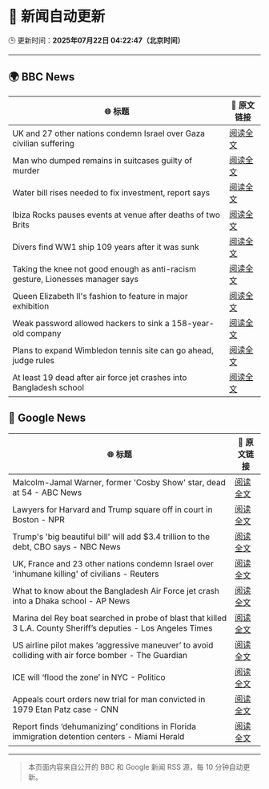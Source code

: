 # 🧠 新闻自动更新

🕒 更新时间：**2025年07月22日 04:22:47（北京时间）**

---

## 🌍 BBC News

| 🌐 标题 | 🔗 原文链接 |
|--------|-------------|
| UK and 27 other nations condemn Israel over Gaza civilian suffering | [阅读全文](https://www.bbc.com/news/articles/c4g814gy2e7o) |
| Man who dumped remains in suitcases guilty of murder | [阅读全文](https://www.bbc.com/news/articles/c98wz78jy6zo) |
| Water bill rises needed to fix investment, report says | [阅读全文](https://www.bbc.com/news/articles/c75rprzq361o) |
| Ibiza Rocks pauses events at venue after deaths of two Brits | [阅读全文](https://www.bbc.com/news/articles/ckgl73kvyweo) |
| Divers find WW1 ship 109 years after it was sunk | [阅读全文](https://www.bbc.com/news/articles/cglzw18yng4o) |
| Taking the knee not good enough as anti-racism gesture, Lionesses manager says | [阅读全文](https://www.bbc.com/sport/football/articles/ckg5j6v02xxo) |
| Queen Elizabeth II's fashion to feature in major exhibition | [阅读全文](https://www.bbc.com/news/articles/ckg5jzj6088o) |
| Weak password allowed hackers to sink a 158-year-old company | [阅读全文](https://www.bbc.com/news/articles/cx2gx28815wo) |
| Plans to expand Wimbledon tennis site can go ahead, judge rules | [阅读全文](https://www.bbc.com/news/articles/cwyr7e394p0o) |
| At least 19 dead after air force jet crashes into Bangladesh school | [阅读全文](https://www.bbc.com/news/articles/c75rprqwr67o) |

## 📰 Google News

| 🌐 标题 | 🔗 原文链接 |
|--------|-------------|
| Malcolm-Jamal Warner, former 'Cosby Show' star, dead at 54 - ABC News | [阅读全文](https://news.google.com/rss/articles/CBMimAFBVV95cUxOMHNYRDA5Qk51SWpZUVYyTlVJcGlDeFh3SFhPbHFFSTdKRlVjLW03SEtyNWNjVkQtekp0RWVVeFFRS2E0Rm1kSm9VUER1dkVVanhfUG1peW9tVTlVOUNFWGdrbVNyeTBuMnJZcHNVRXhTNC1WZm5YcHNBNHZxY0lnRUtXNFpqeHZ0T1AyejRjd2RFXzRRRWNjc9IBngFBVV95cUxPRXRXekZQRjBLRTFncjdlcW85WG9Bb09DQTdka3hOMU54UENoUTBieHd1Yzc3QndOLWt2SklNZ1pRTVhDMmhvajdjcV9qY0FOeWlRVTgxRlF0WHJaLUJIMVRBSWZRWTFHZzlWb3J0QnpjVU1mNnhtVWZOc0ZRNi1qYm1lR251bGZFUVJvbkNrcUdjdWw5UHFxY2JWdGYwUQ?oc=5) |
| Lawyers for Harvard and Trump square off in court in Boston - NPR | [阅读全文](https://news.google.com/rss/articles/CBMihgFBVV95cUxQcXJSVy1Ld2lXYm9wMWkxYnhKYjNTeG1sWHMxc0lwWnpVODBGdUVVU0pqUlZSeGlCdndhZGFfcWFXYzVHTDhla1BUcGNNcUtJVmJvdlF0TFNfU3Q2cjVCMk5OUmhINWswM2dBcG9uci11bS1JUS1VaktPRVcxcFhQY1F5OUtlZw?oc=5) |
| Trump's 'big beautiful bill' will add $3.4 trillion to the debt, CBO says - NBC News | [阅读全文](https://news.google.com/rss/articles/CBMisAFBVV95cUxOSDVlOUpldkM2bV80aHFLMUpnZlQ5YW9FTDduR0NUSWRXTmc0OGIwNF9DOFhYaXhsa2I0dWp0clgtUmU2NzktSWpQMk1wN1V2ejZYQkg4ckhBX1hyY05COFZ2aTZ6cXp1Z3g0TGd5aklvX0QyaW9xdHc2NFlYOTNkeGp2MmRQb1ROSXBPdnVTVU5CTXl4ZmVuT29RVkFQRHdTRVlBNTVPUzZNRm1LWkZ6S9IBVkFVX3lxTE9ONFpQVHIxSHhkVkVjQU5ESTU2b29Ob0Q1ck1WM2pCSnlLNHBGcVJyTHFPbGEzT1owUURSRE5IU3hRUTJfakU1NktvS01QQ3Uyem1CbGpB?oc=5) |
| UK, France and 23 other nations condemn Israel over 'inhumane killing' of civilians - Reuters | [阅读全文](https://news.google.com/rss/articles/CBMiugFBVV95cUxQcXZjclZackxyNGtTcDl1RkJXcWttV0I1U3BhM2U3aXR3Qk45UTVVcGt0Zm41MVVNRG8zRWlzV0Z0QmxpWlpTVXdJU0E0NnQxaVRSQUluaWJhSGJaLVlKMUc3X0dNTzhydVNrQkNzdGJ3V2lXWnZ3a19jTVkxeWNjbG1Nbkc5X0RsQlJHVlBuNXhPdDBJNGE4T3R6OUZRREdIWkd5MU5iVHdrYzh5dld2bnNrMFBCZHFBVXc?oc=5) |
| What to know about the Bangladesh Air Force jet crash into a Dhaka school - AP News | [阅读全文](https://news.google.com/rss/articles/CBMimAFBVV95cUxNdmRjM2VDUUtPZ29LZkVKWXF6MVZqNURpMmVzTnJ4QlRfa1UwYktHR25lMHpja0dJSnJpN0prY1hfNDlNN3ctLVcyaVN2NUtJb2JsRkwtSERUQkxRSE10Y3F4dkQzOWVHSUpONm1TRDBmRDlTQ2loRExGckllWUppU3dQNWtDUE0xRUU5RTY1M21mbHk0SlNRTw?oc=5) |
| Marina del Rey boat searched in probe of blast that killed 3 L.A. County Sheriff’s deputies - Los Angeles Times | [阅读全文](https://news.google.com/rss/articles/CBMihAFBVV95cUxPcV9DQkRFRzF0eGFVNE90TVNGNnRieDVHYXhGSGVDdHNjd3JJYmxJWXVxU2M1bmNmQk1fMnBoOGMwclVLa2ZsbHZCS1FKS2F4XzJ1VHUxNTdFMmx5X1RaXzczR1l2cTBmaDhkbjdoczhLT0xPZmg1YWswenhPNjR1TmJ6ckQ?oc=5) |
| US airline pilot makes ‘aggressive maneuver’ to avoid colliding with air force bomber - The Guardian | [阅读全文](https://news.google.com/rss/articles/CBMikAFBVV95cUxOeEJWWV9hVnFGR29heWRfWGh4Y2ttNndzanhmRUdfRnBEa2kxbS1ReHFBb2VHXzktR21KR1U3cVpPTzNBY1h0Z3RNQzRRbXRDZHZNY0tVU1ZRcTQxdl9yQVM1MTlQU2dlb25CckdrUXVneEtuZWJ1eWo0a3c0TU1VWFowamRXZURYSDFBY1NTak0?oc=5) |
| ICE will ‘flood the zone’ in NYC - Politico | [阅读全文](https://news.google.com/rss/articles/CBMihgFBVV95cUxNVC1BVGVtZG0tVmxCNlBRSWhWWDNuYUE4OUZsNE4wRGI2Z2VSb1lra0Vtb3JHOFdENVFGRV9sZUFtSVE3NENfMlVIMThtdHVGQkpBbFJSV01fdVgzYUI3Nk8xZDkwdDNMUnZZSm9pWml1OGhXQ08zeTV6X2lqV3E3LVFUMUZLZw?oc=5) |
| Appeals court orders new trial for man convicted in 1979 Etan Patz case - CNN | [阅读全文](https://news.google.com/rss/articles/CBMic0FVX3lxTE85UldhOWhUU01LSFQ3OUpSMFFnYWlDeGp5b3ZIVXFKMHExc1BWVkdYaU5XV3dLaFBFU0IwRnZEdUxzc1RQMm0tM3RPYTRFYng0SWRZZHEwVHpQZE1UNlA3a2l3VHlWdkNUQTY1RXdhYk52aG_SAXhBVV95cUxNMm5TQWZuS0I3dFZWUkdVM1NKdnRMMVVyTmRBcVg1aTF6VW52ZzYtOHd6QVhrV3hoOVpEQVB5NnN2RWNLR0UySVVjcjdod053dUlDNmJzVENod0V6Yl9Vc1dEVFhZYS1YeTJLYk5RZGcyMUZGTGtLTms?oc=5) |
| Report finds ‘dehumanizing’ conditions in Florida immigration detention centers - Miami Herald | [阅读全文](https://news.google.com/rss/articles/CBMifEFVX3lxTFBDSnlfdFJkdzQwMHhSdWF3WlliMmdfM2RXemxsa19pendTSHVMeEVsejR1YnQxSlNPNHFnSVQyb2UyRDMtM1hzWF9XSTlveFBEaE8yWnNTSjJ4cHV0cWgxVW5PRWlYOF9UeG9ZMXI5WHhRLXQ2eWtJY3JmR3bSAXxBVV95cUxQOVFlbHY1Zk9NcFlnRDZfbS1YcFY2elRSOTJvZ0V3WC1mVUdHQ3NvVElUUWJBSXBHUDF2VmR5Zmswc253azUzb3drNk9SdGpZZkFxdkt4QjBwcVU4Z3lva004b2RXMGdhNl83VXBvSHo1OFRueEpmRWRBN2p4?oc=5) |

---
> 本页面内容来自公开的 BBC 和 Google 新闻 RSS 源，每 10 分钟自动更新。